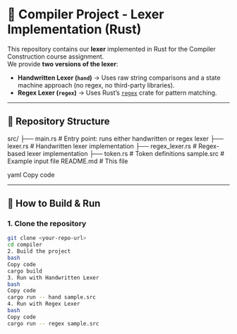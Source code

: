 # 📝 Compiler Project - Lexer Implementation (Rust)

This repository contains our **lexer** implemented in Rust for the Compiler Construction course assignment.  
We provide **two versions of the lexer**:

- **Handwritten Lexer (`hand`)** → Uses raw string comparisons and a state machine approach (no regex, no third-party libraries).  
- **Regex Lexer (`regex`)** → Uses Rust’s [`regex`](https://crates.io/crates/regex) crate for pattern matching.

---

## 📂 Repository Structure

src/
├── main.rs # Entry point: runs either handwritten or regex lexer
├── lexer.rs # Handwritten lexer implementation
├── regex_lexer.rs # Regex-based lexer implementation
├── token.rs # Token definitions
sample.src # Example input file
README.md # This file

yaml
Copy code

---

## 🚀 How to Build & Run

### 1. Clone the repository
```bash
git clone <your-repo-url>
cd compiler
2. Build the project
bash
Copy code
cargo build
3. Run with Handwritten Lexer
bash
Copy code
cargo run -- hand sample.src
4. Run with Regex Lexer
bash
Copy code
cargo run -- regex sample.src
